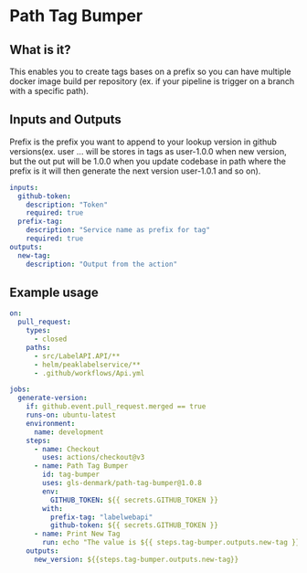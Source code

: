 # Path Tag Bumper

## What is it?
This enables you to create tags bases on a prefix so you can have multiple docker image build per repository (ex. if your pipeline is trigger on a branch with a specific path).

## Inputs and Outputs
Prefix is the prefix you want to append to your lookup version in github versions(ex. user ...  will be stores in tags as user-1.0.0 when new version, but the out put will be 1.0.0 when you update codebase in path where the prefix is it will then generate the next version user-1.0.1 and so on).

```yaml
inputs:
  github-token:
    description: "Token"
    required: true
  prefix-tag:
    description: "Service name as prefix for tag"
    required: true
outputs:
  new-tag:
    description: "Output from the action"
```

## Example usage
```yaml
on:
  pull_request:
    types:
      - closed
    paths:
      - src/LabelAPI.API/**
      - helm/peaklabelservice/**
      - .github/workflows/Api.yml 

jobs:
  generate-version:   
    if: github.event.pull_request.merged == true   
    runs-on: ubuntu-latest
    environment:
      name: development
    steps:
      - name: Checkout
        uses: actions/checkout@v3
      - name: Path Tag Bumper
        id: tag-bumper
        uses: gls-denmark/path-tag-bumper@1.0.8
        env:
          GITHUB_TOKEN: ${{ secrets.GITHUB_TOKEN }}
        with:
          prefix-tag: "labelwebapi"
          github-token: ${{ secrets.GITHUB_TOKEN }}
      - name: Print New Tag
        run: echo "The value is ${{ steps.tag-bumper.outputs.new-tag }}"
    outputs:
      new_version: ${{steps.tag-bumper.outputs.new-tag}}
```
